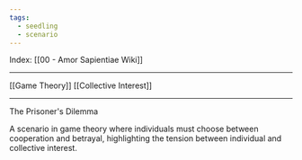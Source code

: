 ```yaml
---
tags:
  - seedling
  - scenario
---
```

Index: [[00 - Amor Sapientiae Wiki]]

---

[[Game Theory]]
[[Collective Interest]]

---

The Prisoner's Dilemma

A scenario in game theory where individuals must choose between cooperation and betrayal, highlighting the tension between individual and collective interest.